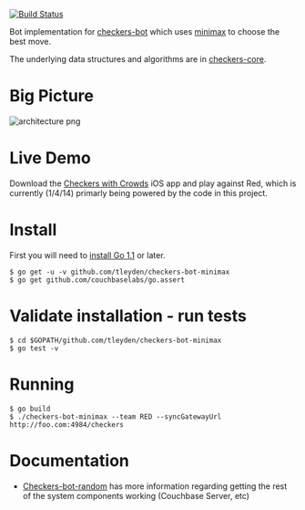 [![Build Status](https://drone.io/github.com/tleyden/checkers-bot-minimax/status.png)](https://drone.io/github.com/tleyden/checkers-bot-minimax/latest)

Bot implementation for [checkers-bot](https://github.com/tleyden/checkers-bot) which uses [minimax](http://en.wikipedia.org/wiki/Minimax) to choose the best move.  

The underlying data structures and algorithms are in [checkers-core](https://github.com/tleyden/checkers-core).

# Big Picture

![architecture png](http://cl.ly/image/3i010f3K1Z13/Screen%20Shot%202014-01-04%20at%205.51.28%20PM.png)

# Live Demo

Download the [Checkers with Crowds](https://itunes.apple.com/us/app/id698034787) iOS app and play against Red, which is currently (1/4/14) primarly being powered by the code in this project.

# Install 

First you will need to [install Go 1.1](http://golang.org/doc/install) or later.

```
$ go get -u -v github.com/tleyden/checkers-bot-minimax
$ go get github.com/couchbaselabs/go.assert
```

# Validate installation - run tests

```
$ cd $GOPATH/github.com/tleyden/checkers-bot-minimax
$ go test -v
```

# Running

```
$ go build
$ ./checkers-bot-minimax --team RED --syncGatewayUrl http://foo.com:4984/checkers
```

# Documentation

* [Checkers-bot-random]() has more information regarding getting the rest of the system components working (Couchbase Server, etc)

